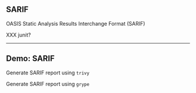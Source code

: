 ## SARIF

OASIS [](https://www.oasis-open.org/) Static Analysis Results Interchange Format (SARIF) [](https://www.oasis-open.org/committees/tc_home.php?wg_abbrev=sarif)

XXX junit?

---

## Demo: SARIF

Generate SARIF report using `trivy`

Generate SARIF report using `grype`